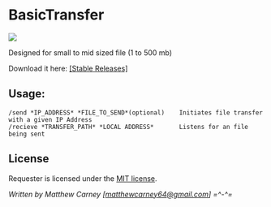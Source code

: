 # BasicTransfer

![](https://img.shields.io/badge/version-0.8-brightyellow.svg)

Designed for small to mid sized file (1 to 500 mb)

Download it here: [[Stable Releases]](https://github.com/Killeroo/BasicTransfer/releases)

## Usage:      

    /send *IP_ADDRESS* *FILE_TO_SEND*(optional)    Initiates file transfer with a given IP Address
    /recieve *TRANSFER_PATH* *LOCAL ADDRESS*       Listens for an file being sent

## License

Requester is licensed under the [MIT license](LICENSE).

*Written by Matthew Carney [matthewcarney64@gmail.com] =^-^=*
